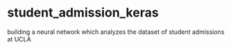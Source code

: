 # student_admission_keras
building a neural network which analyzes the dataset of student admissions at UCLA
